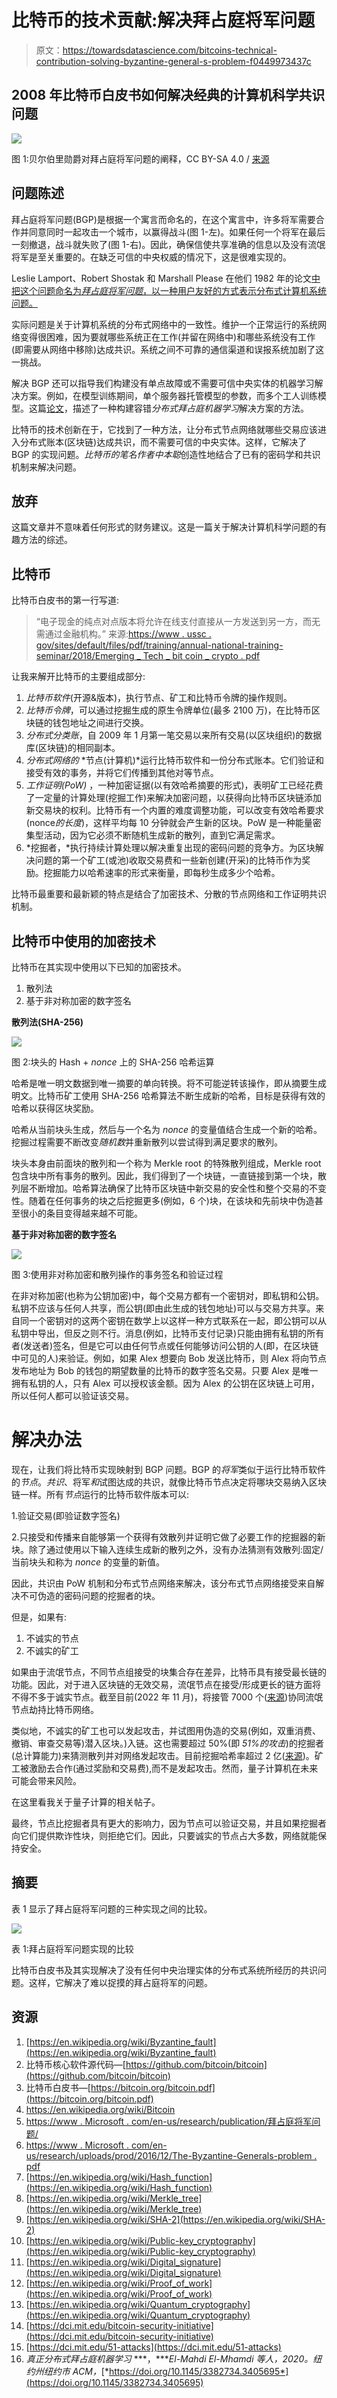 # 比特币的技术贡献:解决拜占庭将军问题

> 原文：<https://towardsdatascience.com/bitcoins-technical-contribution-solving-byzantine-general-s-problem-f0449973437c>

## 2008 年比特币白皮书如何解决经典的计算机科学共识问题

![](img/6d0f09465d804f15f6b63d9e21bd1427.png)

图 1:贝尔伯里勋爵对拜占庭将军问题的阐释，CC BY-SA 4.0 / [来源](https://commons.wikimedia.org/wiki/File:Byzantine_Generals.png)

## **问题陈述**

拜占庭将军问题(BGP)是根据一个寓言而命名的，在这个寓言中，许多将军需要合作并同意同时一起攻击一个城市，以赢得战斗(图 1-左)。如果任何一个将军在最后一刻撤退，战斗就失败了(图 1-右)。因此，确保信使共享准确的信息以及没有流氓将军是至关重要的。在缺乏可信的中央权威的情况下，这是很难实现的。

Leslie Lamport、Robert Shostak 和 Marshall Please 在他们 1982 年的论文[中把这个问题命名为*拜占庭将军问题*，以一种用户友好的方式表示分布式计算机系统问题。](https://www.microsoft.com/en-us/research/uploads/prod/2016/12/The-Byzantine-Generals-Problem.pdf)

实际问题是关于计算机系统的分布式网络中的一致性。维护一个正常运行的系统网络变得很困难，因为要就哪些系统正在工作(并留在网络中)和哪些系统没有工作(即需要从网络中移除)达成共识。系统之间不可靠的通信渠道和误报系统加剧了这一挑战。

解决 BGP 还可以指导我们构建没有单点故障或不需要可信中央实体的机器学习解决方案。例如，在模型训练期间，单个服务器托管模型的参数，而多个工人训练模型。这篇[论文](https://dl.acm.org/doi/10.1145/3382734.3405695)，描述了一种构建容错*分布式拜占庭机器学习*解决方案的方法。

比特币的技术创新在于，它找到了一种方法，让分布式节点网络就哪些交易应该进入分布式账本(区块链)达成共识，而不需要可信的中央实体。这样，它解决了 BGP 的实现问题。*比特币的笔名作者中本聪*创造性地结合了已有的密码学和共识机制来解决问题。

## 放弃

这篇文章并不意味着任何形式的财务建议。这是一篇关于解决计算机科学问题的有趣方法的综述。

## **比特币**

比特币白皮书的第一行写道:

> “电子现金的纯点对点版本将允许在线支付直接从一方发送到另一方，而无需通过金融机构。”
> 来源:[https://www . ussc . gov/sites/default/files/pdf/training/annual-national-training-seminar/2018/Emerging _ Tech _ bit coin _ crypto . pdf](https://www.ussc.gov/sites/default/files/pdf/training/annual-national-training-seminar/2018/Emerging_Tech_Bitcoin_Crypto.pdf)

让我来解开比特币的主要组成部分:

1.  *比特币软件*(开源&版本)，执行节点、矿工和比特币令牌的操作规则。
2.  *比特币令牌*，可以通过挖掘生成的原生令牌单位(最多 2100 万)，在比特币区块链的钱包地址之间进行交换。
3.  *分布式分类账*，自 2009 年 1 月第一笔交易以来所有交易(以区块组织)的数据库(区块链)的相同副本。
4.  *分布式网络的* *节点(计算机)*运行比特币软件和一份分布式账本。它们验证和接受有效的事务，并将它们传播到其他对等节点。
5.  *工作证明(PoW)* ，一种加密证据(以有效哈希摘要的形式)，表明矿工已经花费了一定量的计算处理(挖掘工作)来解决加密问题，以获得向比特币区块链添加新交易块的权利。比特币有一个内置的难度调整功能，可以改变有效哈希要求(nonce*的长度*)，这样平均每 10 分钟就会产生新的区块。PoW 是一种能量密集型活动，因为它必须不断随机生成新的散列，直到它满足需求。
6.  *挖掘者，*执行持续计算处理以解决重复出现的密码问题的竞争方。为区块解决问题的第一个矿工(或池)收取交易费和一些新创建(开采)的比特币作为奖励。挖掘能力以哈希速率的形式来衡量，即每秒生成多少个哈希。

比特币最重要和最新颖的特点是结合了加密技术、分散的节点网络和工作证明共识机制。

## 比特币中使用的加密技术

比特币在其实现中使用以下已知的加密技术。

1.  散列法
2.  基于非对称加密的数字签名

**散列法(SHA-256)**

![](img/588d8df0fe9c32b026a24e01b0bb820c.png)

图 2:块头的 Hash + *nonce* 上的 SHA-256 哈希运算

哈希是唯一明文数据到唯一摘要的单向转换。将不可能逆转该操作，即从摘要生成明文。比特币矿工使用 SHA-256 哈希算法不断生成新的哈希，目标是获得有效的哈希以获得区块奖励。

哈希从当前块头生成，然后与一个名为 *nonce* 的变量值结合生成一个新的哈希。挖掘过程需要不断改变*随机数*并重新散列以尝试得到满足要求的散列。

块头本身由前面块的散列和一个称为 Merkle root 的特殊散列组成，Merkle root 包含块中所有事务的散列。因此，我们得到了一个块链，一直链接到第一个块，散列层不断增加。哈希算法确保了比特币区块链中新交易的安全性和整个交易的不变性。随着在任何事务的块之后挖掘更多(例如，6 个)块，在该块和先前块中伪造甚至很小的条目变得越来越不可能。

**基于非对称加密的数字签名**

![](img/22e0b6c4b197aa5304f580f506a421f9.png)

图 3:使用非对称加密和散列操作的事务签名和验证过程

在非对称加密(也称为公钥加密)中，每个交易方都有一个密钥对，即私钥和公钥。私钥不应该与任何人共享，而公钥(即由此生成的钱包地址)可以与交易方共享。来自同一个密钥对的这两个密钥在数学上以这样一种方式联系在一起，即公钥可以从私钥中导出，但反之则不行。消息(例如，比特币支付记录)只能由拥有私钥的所有者(发送者)签名，但是它可以由任何节点或任何能够访问公钥的人(即，在区块链中可见的人)来验证。例如，如果 Alex 想要向 Bob 发送比特币，则 Alex 将向节点发布地址为 Bob 的钱包的期望数量的比特币的数字签名交易。只要 Alex 是唯一拥有私钥的人，只有 Alex 可以授权该金额。因为 Alex 的公钥在区块链上可用，所以任何人都可以验证该交易。

# 解决办法

现在，让我们将比特币实现映射到 BGP 问题。BGP 的*将军*类似于运行比特币软件的*节点*。*共识*、将军*和*试图达成的共识，就像比特币节点决定将哪块交易纳入区块链一样。所有*节点*运行的比特币软件版本可以:

1.验证交易(即验证数字签名)

2.只接受和传播来自能够第一个获得有效散列并证明它做了必要工作的挖掘器的新块。除了通过使用以下输入连续生成新的散列之外，没有办法猜测有效散列:固定/当前块头和称为 *nonce* 的变量的新值。

因此，共识由 PoW 机制和分布式节点网络来解决，该分布式节点网络接受来自解决不可伪造的密码问题的挖掘者的块。

但是，如果有:

1.  不诚实的节点
2.  不诚实的矿工

如果由于流氓节点，不同节点组接受的块集合存在差异，比特币具有接受最长链的功能。因此，对于进入区块链的无效交易，流氓节点在接受/形成更长的链方面将不得不多于诚实节点。截至目前(2022 年 11 月)，将接管 7000 个([来源](https://bitnodes.io/))协同流氓节点劫持比特币网络。

类似地，不诚实的矿工也可以发起攻击，并试图用伪造的交易(例如，双重消费、撤销、审查交易等)潜入区块。)入链。这也需要超过 50%(即 *51%的攻击*)的挖掘者(总计算能力)来猜测散列并对网络发起攻击。目前挖掘哈希率超过 2 亿([来源](https://www.blockchain.com/explorer/charts/hash-rate))。矿工被激励去合作(通过奖励和交易费),而不是发起攻击。然而，量子计算机在未来可能会带来风险。

在这里看我关于量子计算的相关帖子。

</what-is-a-quantum-computer-f1c44e87a379>  

最终，节点比挖掘者具有更大的影响力，因为节点可以验证交易，并且如果挖掘者向它们提供欺诈性块，则拒绝它们。因此，只要诚实的节点占大多数，网络就能保持安全。

## 摘要

表 1 显示了拜占庭将军问题的三种实现之间的比较。

![](img/789ea084345fac3883f94ff8821c9034.png)

表 1:拜占庭将军问题实现的比较

比特币白皮书及其实现解决了没有任何中央治理实体的分布式系统所经历的共识问题。这样，它解决了难以捉摸的拜占庭将军的问题。

## 资源

1.  [https://en.wikipedia.org/wiki/Byzantine_fault](https://en.wikipedia.org/wiki/Byzantine_fault)
2.  比特币核心软件源代码—[https://github.com/bitcoin/bitcoin](https://github.com/bitcoin/bitcoin)
3.  比特币白皮书—[https://bitcoin.org/bitcoin.pdf](https://bitcoin.org/bitcoin.pdf)
4.  https://en.wikipedia.org/wiki/Bitcoin
5.  [https://www . Microsoft . com/en-us/research/publication/拜占庭将军问题/](https://www.microsoft.com/en-us/research/publication/byzantine-generals-problem/)
6.  [https://www . Microsoft . com/en-us/research/uploads/prod/2016/12/The-Byzantine-Generals-problem . pdf](https://www.microsoft.com/en-us/research/uploads/prod/2016/12/The-Byzantine-Generals-Problem.pdf)
7.  [https://en.wikipedia.org/wiki/Hash_function](https://en.wikipedia.org/wiki/Hash_function)
8.  [https://en.wikipedia.org/wiki/Merkle_tree](https://en.wikipedia.org/wiki/Merkle_tree)
9.  [https://en.wikipedia.org/wiki/SHA-2](https://en.wikipedia.org/wiki/SHA-2)
10.  [https://en.wikipedia.org/wiki/Public-key_cryptography](https://en.wikipedia.org/wiki/Public-key_cryptography)
11.  [https://en.wikipedia.org/wiki/Digital_signature](https://en.wikipedia.org/wiki/Digital_signature)
12.  [https://en.wikipedia.org/wiki/Proof_of_work](https://en.wikipedia.org/wiki/Proof_of_work)
13.  [https://en.wikipedia.org/wiki/Quantum_cryptography](https://en.wikipedia.org/wiki/Quantum_cryptography)
14.  [https://dci.mit.edu/bitcoin-security-initiative](https://dci.mit.edu/bitcoin-security-initiative)
15.  [https://dci.mit.edu/51-attacks](https://dci.mit.edu/51-attacks)
16.  *真正分布式拜占庭机器学习* ***，****El-Mahdi El-Mhamdi 等人，2020。纽约州纽约市 ACM，*[*https://doi.org/10.1145/3382734.3405695*](https://doi.org/10.1145/3382734.3405695)